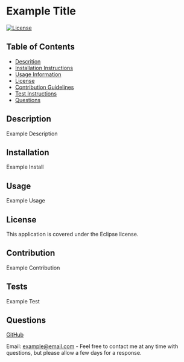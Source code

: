 
# Example Title

[![License](https://img.shields.io/badge/License-EPL_1.0-red.svg)](https://opensource.org/licenses/EPL-1.0)

## Table of Contents
- [Descrition](#description)
- [Installation Instructions](#installation)
- [Usage Information](#usage)
- [License](#license)
- [Contribution Guidelines](#contribution)
- [Test Instructions](#tests)
- [Questions](#questions)

## Description
Example Description

## Installation
Example Install

## Usage
Example Usage

## License

This application is covered under the Eclipse license.

## Contribution
Example Contribution

## Tests
Example Test

## Questions

[GitHub](https://github.com/tjjohnson76)

Email: example@email.com
    - Feel free to contact me at any time with questions, but please allow a few days for a response.
